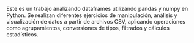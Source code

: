 Este es un trabajo analizando dataframes utilizando pandas y numpy en Python. Se realizan diferentes ejercicios de manipulación, análisis y visualización de datos a partir de archivos CSV, aplicando operaciones como agrupamientos, conversiones de tipos, filtrados y cálculos estadísticos.
